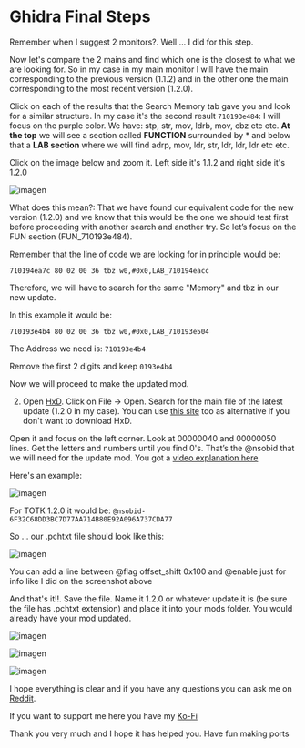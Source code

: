 # Ghidra Final Steps

Remember when I suggest 2 monitors?. Well ... I did for this step. 

Now let's compare the 2 mains and find which one is the closest to what we are looking for. So in my case in my main monitor I will have the main corresponding to the previous version (1.1.2) and in the other one the main corresponding to the most recent version (1.2.0). 

Click on each of the results that the Search Memory tab gave you and look for a similar structure. In my case it's the second result `710193e484`: I will focus on the purple color. We have: stp, str, mov, ldrb, mov, cbz etc etc. **At the top** we will see a section called **FUNCTION** surrounded by * and below that a **LAB section** where we will find adrp, mov, ldr, str, ldr, ldr, ldr etc etc.

Click on the image below and zoom it. Left side it's 1.1.2 and right side it's 1.2.0

![imagen](https://i.imgur.com/XixhSgr.png)

What does this mean?: That we have found our equivalent code for the new version (1.2.0) and we know that this would be the one we should test first before proceeding with another search and another try. So let’s focus on the FUN section (FUN_710193e484).

Remember that the line of code we are looking for in principle would be:

`710194ea7c 80 02 00 36 tbz w0,#0x0,LAB_710194eacc`

Therefore, we will have to search for the same "Memory" and tbz in our new update.

In this example it would be:

`710193e4b4 80 02 00 36 tbz w0,#0x0,LAB_710193e504`

The Address we need is: `710193e4b4`

Remove the first 2 digits and keep `0193e4b4`

Now we will proceed to make the updated mod.

2. Open [HxD](https://mh-nexus.de/en/downloads.php?product=HxD20). Click on File -> Open. Search for the main file of the latest update (1.2.0 in my case). You can use [this site](https://hexed.it/) too as alternative if you don't want to download HxD.

Open it  and focus on the left corner. Look at 00000040 and 00000050 lines. Get the letters and numbers until you find 0's. That’s the @nsobid that we will need for the update mod. You got a [video explanation here](https://youtu.be/d1XWoEgAgrU)

Here's an example:

![imagen](https://i.imgur.com/smeExqe.png)

For TOTK 1.2.0 it would be: `@nsobid-6F32C68DD3BC7D77AA714B80E92A096A737CDA77`

So … our .pchtxt file should look like this:

![imagen](https://i.imgur.com/NqhxhEE.png)

You can add a line between @flag offset_shift 0x100 and @enable just for info like I did on the screenshot above

And that's it!!. Save the file. Name it 1.2.0 or whatever update it is (be sure the file has .pchtxt extension) and place it into your mods folder. You would already have your mod updated.

![imagen](https://i.imgur.com/YiLWY63.png)

![imagen](https://i.imgur.com/hxXzGlO.png)

![imagen](https://i.imgur.com/dD4ncbq.png)

I hope everything is clear and if you have any questions you can ask me on [Reddit](https://www.reddit.com/user/StevenssND). 

If you want to support me here you have my [Ko-Fi](https://ko-fi.com/stevenss)

Thank you very much and I hope it has helped you. Have fun making ports

